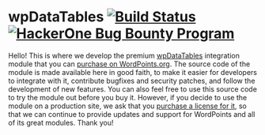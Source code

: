 # wpDataTables [![Build Status](https://travis-ci.org/WordPoints/wpdatatables.svg?branch=develop)](https://travis-ci.org/WordPoints/wpdatatables) [![HackerOne Bug Bounty Program](https://img.shields.io/badge/security-HackerOne-blue.svg)](https://hackerone.com/wordpoints)

Hello! This is where we develop the premium [wpDataTables](http://wpdatatables.com) integration module that you can [purchase on WordPoints.org](https://wordpoints.org/modules/wpdatatables/). The source code of the module is made available here in good faith, to make it easier for developers to integrate with it, contribute bugfixes and security patches, and follow the development of new features. You can also feel free to use this source code to try the module out before you buy it. However, if you decide to use the module on a production site, we ask that you [purchase a license for it](https://wordpoints.org/modules/wpdatatables/), so that we can continue to provide updates and support for WordPoints and all of its great modules. Thank you!
